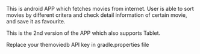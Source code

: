 This is android APP which fetches movies from internet. User is able to sort movies by different critera and check detail information of certain movie, and save it as favourite. 

This is the 2nd version of the APP which also supports Tablet. 

Replace your themoviedb API key in gradle.properties file
